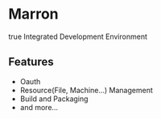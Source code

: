 # Marron
true Integrated Development Environment
## Features
- Oauth
- Resource(File, Machine...) Management
- Build and Packaging
- and more...